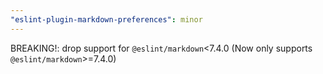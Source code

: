 ```yaml
---
"eslint-plugin-markdown-preferences": minor
---
```


BREAKING!: drop support for `@eslint/markdown`<7.4.0 (Now only supports `@eslint/markdown`>=7.4.0)

